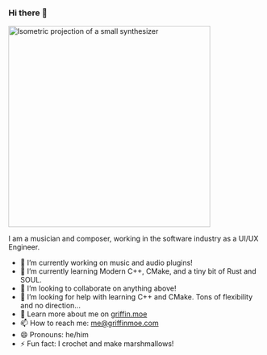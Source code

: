 ### Hi there 👋

<img src="https://griffin.moe/images/super-synth.svg" alt="Isometric projection of a small synthesizer" width="400px">

I am a musician and composer, working in the software industry as a UI/UX Engineer.

- 🔭 I’m currently working on music and audio plugins!
- 🌱 I’m currently learning Modern C++, CMake, and a tiny bit of Rust and SOUL.
- 👯 I’m looking to collaborate on anything above!
- 🤔 I’m looking for help with learning C++ and CMake. Tons of flexibility and no direction...
- 💬 Learn more about me on [griffin.moe](https://griffin.moe/)
- 📫 How to reach me: [me@griffinmoe.com](mailto:me@griffinmoe.com)
- 😄 Pronouns: he/him
- ⚡ Fun fact: I crochet and make marshmallows!
